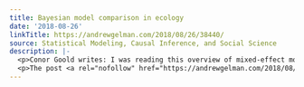 ```yaml
---
title: Bayesian model comparison in ecology
date: '2018-08-26'
linkTitle: https://andrewgelman.com/2018/08/26/38440/
source: Statistical Modeling, Causal Inference, and Social Science
description: |-
  <p>Conor Goold writes: I was reading this overview of mixed-effect modeling in ecology, and thought you or your blog readers may be interested in their last conclusion (page 35): Other modelling approaches such as Bayesian inference are available, and allow much greater flexibility in choice of model structure, error structure and link function. However, the [&#8230;]</p>
  <p>The post <a rel="nofollow" href="https://andrewgelman.com/2018/08/26/38440/">Bayesian model comparison in ecology</a> appe
---
```

